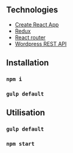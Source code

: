 ## Technologies

* [Create React App](https://github.com/facebookincubator/create-react-app)
* [Redux](https://github.com/reactjs/react-redux)
* [React router](https://github.com/ReactTraining/react-router)
* [Wordpress REST API](https://developer.wordpress.org/rest-api/reference/)

## Installation

### `npm i`
### `gulp default`

## Utilisation

### `gulp default`
### `npm start`
